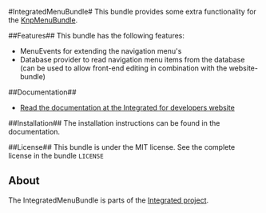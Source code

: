 #IntegratedMenuBundle#
This bundle provides some extra functionality for the [KnpMenuBundle](https://github.com/KnpLabs/KnpMenuBundle).

##Features##
This bundle has the following features:

* MenuEvents for extending the navigation menu's
* Database provider to read navigation menu items from the database (can be used to allow front-end editing in combination with the website-bundle)

##Documentation##
* [Read the documentation at the Integrated for developers website](http://www.integratedfordevelopers.com)

##Installation##
The installation instructions can be found in the documentation.

##License##
This bundle is under the MIT license. See the complete license in the bundle `LICENSE`

## About ##
The IntegratedMenuBundle is parts of the [Integrated project](http://www.integratedfordevelopers.com).